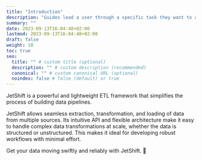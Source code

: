 ```yaml
---
title: "Introduction"
description: "Guides lead a user through a specific task they want to accomplish, often with a sequence of steps."
summary: ""
date: 2023-09-13T16:04:48+02:00
lastmod: 2023-09-13T16:04:48+02:00
draft: false
weight: 10
toc: true
seo:
  title: "" # custom title (optional)
  description: "" # custom description (recommended)
  canonical: "" # custom canonical URL (optional)
  noindex: false # false (default) or true
---
```


JetShift is a powerful and lightweight ETL framework that simplifies the process of building data pipelines.

JetShift allows seamless extraction, transformation, and loading of data from multiple sources. Its intuitive API and flexible architecture make it easy to handle complex data transformations at scale, whether the data is structured or unstructured. This makes it ideal for developing robust workflows with minimal effort.

Get your data moving swiftly and reliably with JetShift. 🚀
